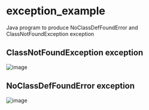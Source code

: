 # exception_example

 Java program to produce NoClassDefFoundError and ClassNotFoundException exception
 
 ## ClassNotFoundException exception
 
 ![image](https://user-images.githubusercontent.com/46570973/177174452-dfce0e99-f67c-4c7d-8847-fa3a9aea9622.png)

## NoClassDefFoundError exception

![image](https://user-images.githubusercontent.com/46570973/177174557-3e1a4402-7011-47ce-b922-0612862e4510.png)
